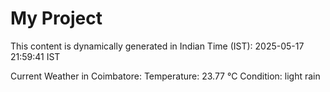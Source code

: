 # My Project

This content is dynamically generated in Indian Time (IST): 2025-05-17 21:59:41 IST


Current Weather in Coimbatore:
Temperature: 23.77 °C
Condition: light rain

